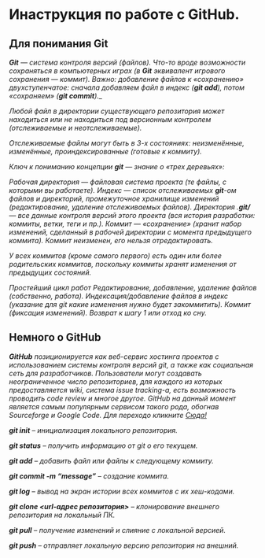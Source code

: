 # Инаструкция по работе с GitHub.

## Для понимания Git

_**Git** — система контроля версий (файлов). Что-то вроде возможности сохраняться в компьютерных играх (в **Git** эквивалент игрового сохранения — коммит). Важно: добавление файлов к «сохранению» двухступенчатое: сначала добавляем файл в индекс (**git add**), потом «сохраняем» (**git commit**).__

_Любой файл в директории существующего репозитория может находиться или не находиться под версионным контролем (отслеживаемые и неотслеживаемые)._

_Отслеживаемые файлы могут быть в 3-х состояниях: неизменённые, изменённые, проиндексированные (готовые к коммиту)._

_Ключ к пониманию концепции **git** — знание о «трех деревьях»:_

_Рабочая директория — файловая система проекта (те файлы, с которыми вы работаете).
Индекс — список отслеживаемых **git**-ом файлов и директорий, промежуточное хранилище изменений (редактирование, удаление отслеживаемых файлов).
Директория .**git/** — все данные контроля версий этого проекта (вся история разработки: коммиты, ветки, теги и пр.).
Коммит — «сохранение» (хранит набор изменений, сделанный в рабочей директории с момента предыдущего коммита). Коммит неизменен, его нельзя отредактировать._

_У всех коммитов (кроме самого первого) есть один или более родительских коммитов, поскольку коммиты хранят изменения от предыдущих состояний._

_Простейший цикл работ
Редактирование, добавление, удаление файлов (собственно, работа).
Индексация/добавление файлов в индекс (указание для git какие изменения нужно будет закоммитить).
Коммит (фиксация изменений).
Возврат к шагу 1 или отход ко сну._

## Немного о GitHub

_**GitHub** позиционируется как веб-сервис хостинга проектов с использованием системы контроля версий git, а также как социальная сеть для разработчиков. Пользователи могут создавать неограниченное число репозиториев, для каждого из которых предоставляется wiki, система issue tracking-а, есть возможность проводить code review и многое другое. GitHub на данный момент является самым популярным сервисом такого рода, обогнав Sourceforge и Google Code. Для переходо кликните [Сюда!](https://github.com/)_

_**git init** – инициализация локального репозитория._

_**git status** – получить информацию от git о его текущем._

_**git add** – добавить файл или файлы к следующему коммиту._

_**git commit -m “message”** – создание коммита._

_**git log** – вывод на экран истории всех коммитов с их хеш-кодами._

_**git clone <url-адрес репозитория>** – клонирование внешнего репозитория на  локальный ПК._

_**git pull** – получение изменений и слияние с локальной версией._

_**git push** – отправляет локальную версию репозитория на внешний._
